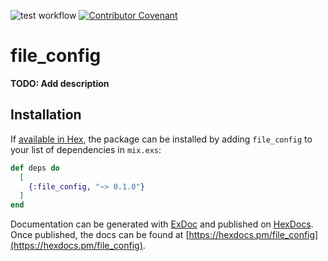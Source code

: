 ![test workflow](https://github.com/cogini/file_config/actions/workflows/test.yml/badge.svg)
[![Contributor Covenant](https://img.shields.io/badge/Contributor%20Covenant-2.1-4baaaa.svg)](CODE_OF_CONDUCT.md)

# file_config

**TODO: Add description**

## Installation

If [available in Hex](https://hex.pm/docs/publish), the package can be installed
by adding `file_config` to your list of dependencies in `mix.exs`:

```elixir
def deps do
  [
    {:file_config, "~> 0.1.0"}
  ]
end
```

Documentation can be generated with [ExDoc](https://github.com/elixir-lang/ex_doc)
and published on [HexDocs](https://hexdocs.pm). Once published, the docs can
be found at [https://hexdocs.pm/file_config](https://hexdocs.pm/file_config).

